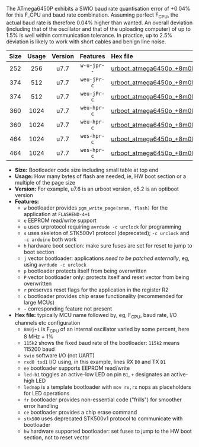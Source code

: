 The ATmega6450P exhibits a SWIO baud rate quantisation error of +0.04% for this F_CPU and baud rate combination. Assuming perfect F<sub>CPU</sub>, the actual baud rate is therefore 0.04% higher than wanted. An overall deviation (including that of the oscillator and that of the uploading computer) of up to 1.5% is well within communication tolerance. In practice, up to 2.5% deviation is likely to work with short cables and benign line noise.

|Size|Usage|Version|Features|Hex file|
|:-:|:-:|:-:|:-:|:--|
|252|256|u7.7|`w-u-jpr--`|[urboot_atmega6450p_+8m0l+3_++28k8_swio_rxe0_txe1.hex](https://raw.githubusercontent.com/stefanrueger/urboot.hex/main/mcus/atmega6450p/internal_oscillator/fcpu_+8m0l+3/br_++28k8/urboot_atmega6450p_+8m0l+3_++28k8_swio_rxe0_txe1.hex)|
|374|512|u7.7|`weu-jPr-c`|[urboot_atmega6450p_+8m0l+3_++28k8_swio_rxe0_txe1_ee_led+b7_fr_ce.hex](https://raw.githubusercontent.com/stefanrueger/urboot.hex/main/mcus/atmega6450p/internal_oscillator/fcpu_+8m0l+3/br_++28k8/urboot_atmega6450p_+8m0l+3_++28k8_swio_rxe0_txe1_ee_led+b7_fr_ce.hex)|
|374|512|u7.7|`weu-jPr-c`|[urboot_atmega6450p_+8m0l+3_++28k8_swio_rxe0_txe1_ee_lednop_fr_ce.hex](https://raw.githubusercontent.com/stefanrueger/urboot.hex/main/mcus/atmega6450p/internal_oscillator/fcpu_+8m0l+3/br_++28k8/urboot_atmega6450p_+8m0l+3_++28k8_swio_rxe0_txe1_ee_lednop_fr_ce.hex)|
|360|1024|u7.7|`weu-hpr-c`|[urboot_atmega6450p_+8m0l+3_++28k8_swio_rxe0_txe1_ee_led+b7_fr_ce_hw.hex](https://raw.githubusercontent.com/stefanrueger/urboot.hex/main/mcus/atmega6450p/internal_oscillator/fcpu_+8m0l+3/br_++28k8/urboot_atmega6450p_+8m0l+3_++28k8_swio_rxe0_txe1_ee_led+b7_fr_ce_hw.hex)|
|360|1024|u7.7|`weu-hpr-c`|[urboot_atmega6450p_+8m0l+3_++28k8_swio_rxe0_txe1_ee_lednop_fr_ce_hw.hex](https://raw.githubusercontent.com/stefanrueger/urboot.hex/main/mcus/atmega6450p/internal_oscillator/fcpu_+8m0l+3/br_++28k8/urboot_atmega6450p_+8m0l+3_++28k8_swio_rxe0_txe1_ee_lednop_fr_ce_hw.hex)|
|464|1024|u7.7|`wes-hpr-c`|[urboot_atmega6450p_+8m0l+3_++28k8_swio_rxe0_txe1_ee_led+b7_fr_ce_stk500_hw.hex](https://raw.githubusercontent.com/stefanrueger/urboot.hex/main/mcus/atmega6450p/internal_oscillator/fcpu_+8m0l+3/br_++28k8/urboot_atmega6450p_+8m0l+3_++28k8_swio_rxe0_txe1_ee_led+b7_fr_ce_stk500_hw.hex)|
|464|1024|u7.7|`wes-hpr-c`|[urboot_atmega6450p_+8m0l+3_++28k8_swio_rxe0_txe1_ee_lednop_fr_ce_stk500_hw.hex](https://raw.githubusercontent.com/stefanrueger/urboot.hex/main/mcus/atmega6450p/internal_oscillator/fcpu_+8m0l+3/br_++28k8/urboot_atmega6450p_+8m0l+3_++28k8_swio_rxe0_txe1_ee_lednop_fr_ce_stk500_hw.hex)|

- **Size:** Bootloader code size including small table at top end
- **Usage:** How many bytes of flash are needed, ie, HW boot section or a multiple of the page size
- **Version:** For example, u7.6 is an urboot version, o5.2 is an optiboot version
- **Features:**
  + `w` bootloader provides `pgm_write_page(sram, flash)` for the application at `FLASHEND-4+1`
  + `e` EEPROM read/write support
  + `u` uses urprotocol requiring `avrdude -c urclock` for programming
  + `s` uses skeleton of STK500v1 protocol (deprecated); `-c urclock` and `-c arduino` both work
  + `h` hardware boot section: make sure fuses are set for reset to jump to boot section
  + `j` vector bootloader: applications *need to be patched externally*, eg, using `avrdude -c urclock`
  + `p` bootloader protects itself from being overwritten
  + `P` vector bootloader only: protects itself and reset vector from being overwritten
  + `r` preserves reset flags for the application in the register R2
  + `c` bootloader provides chip erase functionality (recommended for large MCUs)
  + `-` corresponding feature not present
- **Hex file:** typically MCU name followed by, eg, F<sub>CPU</sub>, baud rate, I/O channels etc configuration
  + `8m0j+1` is F<sub>CPU</sub> of an internal oscillator varied by some percent, here 8 MHz + 1%
  + `115k2` shows the fixed baud rate of the bootloader: `115k2` means 115200 baud
  + `swio` software I/O (not UART)
  + `rxd0 txd1` I/O using, in this example, lines RX `D0` and TX `D1`
  + `ee` bootloader supports EEPROM read/write
  + `led-b1` toggles an active-low LED on pin `B1`, `+` designates an active-high LED
  + `lednop` is a template bootloader with `mov rx,rx` nops as placeholders for LED operations
  + `fr` bootloader provides non-essential code ("frills") for smoother error handling
  + `ce` bootloader provides a chip erase command
  + `stk500` uses deprecated STK500v1 protocol to communicate with bootloader
  + `hw` hardware supported bootloader: set fuses to jump to the HW boot section, not to reset vector
